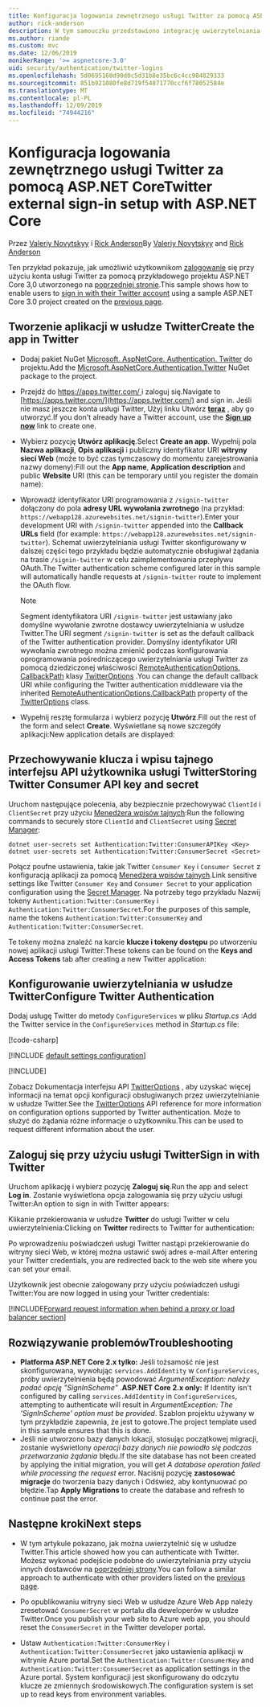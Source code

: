 ```yaml
---
title: Konfiguracja logowania zewnętrznego usługi Twitter za pomocą ASP.NET Core
author: rick-anderson
description: W tym samouczku przedstawiono integrację uwierzytelniania użytkownika konta usługi Twitter z istniejącą aplikacją ASP.NET Core.
ms.author: riande
ms.custom: mvc
ms.date: 12/06/2019
monikerRange: '>= aspnetcore-3.0'
uid: security/authentication/twitter-logins
ms.openlocfilehash: 5d0695160d90d0c5d31b8e35bc6c4cc984829333
ms.sourcegitcommit: 851b921080fe8d719f54871770ccf6f78052584e
ms.translationtype: MT
ms.contentlocale: pl-PL
ms.lasthandoff: 12/09/2019
ms.locfileid: "74944216"
---
```

# <a name="twitter-external-sign-in-setup-with-aspnet-core"></a><span data-ttu-id="d2f4f-103">Konfiguracja logowania zewnętrznego usługi Twitter za pomocą ASP.NET Core</span><span class="sxs-lookup"><span data-stu-id="d2f4f-103">Twitter external sign-in setup with ASP.NET Core</span></span>

<span data-ttu-id="d2f4f-104">Przez [Valeriy Novytskyy](https://github.com/01binary) i [Rick Anderson](https://twitter.com/RickAndMSFT)</span><span class="sxs-lookup"><span data-stu-id="d2f4f-104">By [Valeriy Novytskyy](https://github.com/01binary) and [Rick Anderson](https://twitter.com/RickAndMSFT)</span></span>

<span data-ttu-id="d2f4f-105">Ten przykład pokazuje, jak umożliwić użytkownikom [zalogowanie](https://dev.twitter.com/web/sign-in/desktop-browser) się przy użyciu konta usługi Twitter za pomocą przykładowego projektu ASP.NET Core 3,0 utworzonego na [poprzedniej stronie](xref:security/authentication/social/index).</span><span class="sxs-lookup"><span data-stu-id="d2f4f-105">This sample shows how to enable users to [sign in with their Twitter account](https://dev.twitter.com/web/sign-in/desktop-browser) using a sample ASP.NET Core 3.0 project created on the [previous page](xref:security/authentication/social/index).</span></span>

## <a name="create-the-app-in-twitter"></a><span data-ttu-id="d2f4f-106">Tworzenie aplikacji w usłudze Twitter</span><span class="sxs-lookup"><span data-stu-id="d2f4f-106">Create the app in Twitter</span></span>

* <span data-ttu-id="d2f4f-107">Dodaj pakiet NuGet [Microsoft. AspNetCore. Authentication. Twitter](https://www.nuget.org/packages/Microsoft.AspNetCore.Authentication.Twitter/3.0.0) do projektu.</span><span class="sxs-lookup"><span data-stu-id="d2f4f-107">Add the [Microsoft.AspNetCore.Authentication.Twitter](https://www.nuget.org/packages/Microsoft.AspNetCore.Authentication.Twitter/3.0.0) NuGet package to the project.</span></span>

* <span data-ttu-id="d2f4f-108">Przejdź do [ https://apps.twitter.com/ ](https://apps.twitter.com/) i zaloguj się.</span><span class="sxs-lookup"><span data-stu-id="d2f4f-108">Navigate to [https://apps.twitter.com/](https://apps.twitter.com/) and sign in.</span></span> <span data-ttu-id="d2f4f-109">Jeśli nie masz jeszcze konta usługi Twitter, Użyj linku Utwórz **[teraz](https://twitter.com/signup)** , aby go utworzyć.</span><span class="sxs-lookup"><span data-stu-id="d2f4f-109">If you don't already have a Twitter account, use the **[Sign up now](https://twitter.com/signup)** link to create one.</span></span>

* <span data-ttu-id="d2f4f-110">Wybierz pozycję **Utwórz aplikację**.</span><span class="sxs-lookup"><span data-stu-id="d2f4f-110">Select **Create an app**.</span></span> <span data-ttu-id="d2f4f-111">Wypełnij pola **Nazwa aplikacji**, **Opis aplikacji** i publiczny identyfikator URI **witryny sieci Web** (może to być czas tymczasowy do momentu zarejestrowania nazwy domeny):</span><span class="sxs-lookup"><span data-stu-id="d2f4f-111">Fill out the **App name**, **Application description** and public **Website** URI (this can be temporary until you register the domain name):</span></span>

* <span data-ttu-id="d2f4f-112">Wprowadź identyfikator URI programowania z `/signin-twitter` dołączony do pola **adresy URL wywołania zwrotnego** (na przykład: `https://webapp128.azurewebsites.net/signin-twitter`).</span><span class="sxs-lookup"><span data-stu-id="d2f4f-112">Enter your development URI with `/signin-twitter` appended into the **Callback URLs** field (for example: `https://webapp128.azurewebsites.net/signin-twitter`).</span></span> <span data-ttu-id="d2f4f-113">Schemat uwierzytelniania usługi Twitter skonfigurowany w dalszej części tego przykładu będzie automatycznie obsługiwał żądania na trasie `/signin-twitter` w celu zaimplementowania przepływu OAuth.</span><span class="sxs-lookup"><span data-stu-id="d2f4f-113">The Twitter authentication scheme configured later in this sample will automatically handle requests at `/signin-twitter` route to implement the OAuth flow.</span></span>

  > [!NOTE]
  > <span data-ttu-id="d2f4f-114">Segment identyfikatora URI `/signin-twitter` jest ustawiany jako domyślne wywołanie zwrotne dostawcy uwierzytelniania w usłudze Twitter.</span><span class="sxs-lookup"><span data-stu-id="d2f4f-114">The URI segment `/signin-twitter` is set as the default callback of the Twitter authentication provider.</span></span> <span data-ttu-id="d2f4f-115">Domyślny identyfikator URI wywołania zwrotnego można zmienić podczas konfigurowania oprogramowania pośredniczącego uwierzytelniania usługi Twitter za pomocą dziedziczonej właściwości [RemoteAuthenticationOptions. CallbackPath](/dotnet/api/microsoft.aspnetcore.authentication.remoteauthenticationoptions.callbackpath) klasy [TwitterOptions](/dotnet/api/microsoft.aspnetcore.authentication.twitter.twitteroptions) .</span><span class="sxs-lookup"><span data-stu-id="d2f4f-115">You can change the default callback URI while configuring the Twitter authentication middleware via the inherited [RemoteAuthenticationOptions.CallbackPath](/dotnet/api/microsoft.aspnetcore.authentication.remoteauthenticationoptions.callbackpath) property of the [TwitterOptions](/dotnet/api/microsoft.aspnetcore.authentication.twitter.twitteroptions) class.</span></span>

* <span data-ttu-id="d2f4f-116">Wypełnij resztę formularza i wybierz pozycję **Utwórz**.</span><span class="sxs-lookup"><span data-stu-id="d2f4f-116">Fill out the rest of the form and select **Create**.</span></span> <span data-ttu-id="d2f4f-117">Wyświetlane są nowe szczegóły aplikacji:</span><span class="sxs-lookup"><span data-stu-id="d2f4f-117">New application details are displayed:</span></span>

## <a name="storing-twitter-consumer-api-key-and-secret"></a><span data-ttu-id="d2f4f-118">Przechowywanie klucza i wpisu tajnego interfejsu API użytkownika usługi Twitter</span><span class="sxs-lookup"><span data-stu-id="d2f4f-118">Storing Twitter Consumer API key and secret</span></span>

<span data-ttu-id="d2f4f-119">Uruchom następujące polecenia, aby bezpiecznie przechowywać `ClientId` i `ClientSecret` przy użyciu [Menedżera wpisów tajnych](xref:security/app-secrets):</span><span class="sxs-lookup"><span data-stu-id="d2f4f-119">Run the following commands to securely store `ClientId` and `ClientSecret` using [Secret Manager](xref:security/app-secrets):</span></span>

```dotnetcli
dotnet user-secrets set Authentication:Twitter:ConsumerAPIKey <Key>
dotnet user-secrets set Authentication:Twitter:ConsumerSecret <Secret>
```

<span data-ttu-id="d2f4f-120">Połącz poufne ustawienia, takie jak Twitter `Consumer Key` i `Consumer Secret` z konfiguracją aplikacji za pomocą [Menedżera wpisów tajnych](xref:security/app-secrets).</span><span class="sxs-lookup"><span data-stu-id="d2f4f-120">Link sensitive settings like Twitter `Consumer Key` and `Consumer Secret` to your application configuration using the [Secret Manager](xref:security/app-secrets).</span></span> <span data-ttu-id="d2f4f-121">Na potrzeby tego przykładu Nazwij tokeny `Authentication:Twitter:ConsumerKey` i `Authentication:Twitter:ConsumerSecret`.</span><span class="sxs-lookup"><span data-stu-id="d2f4f-121">For the purposes of this sample, name the tokens `Authentication:Twitter:ConsumerKey` and `Authentication:Twitter:ConsumerSecret`.</span></span>

<span data-ttu-id="d2f4f-122">Te tokeny można znaleźć na karcie **klucze i tokeny dostępu** po utworzeniu nowej aplikacji usługi Twitter:</span><span class="sxs-lookup"><span data-stu-id="d2f4f-122">These tokens can be found on the **Keys and Access Tokens** tab after creating a new Twitter application:</span></span>

## <a name="configure-twitter-authentication"></a><span data-ttu-id="d2f4f-123">Konfigurowanie uwierzytelniania w usłudze Twitter</span><span class="sxs-lookup"><span data-stu-id="d2f4f-123">Configure Twitter Authentication</span></span>

<span data-ttu-id="d2f4f-124">Dodaj usługę Twitter do metody `ConfigureServices` w pliku *Startup.cs* :</span><span class="sxs-lookup"><span data-stu-id="d2f4f-124">Add the Twitter service in the `ConfigureServices` method in *Startup.cs* file:</span></span>

[!code-csharp[](~/security/authentication/social/social-code/3.x/StartupTwitter3x.cs?name=snippet&highlight=10-14)]

[!INCLUDE [default settings configuration](includes/default-settings.md)]

[!INCLUDE[](includes/chain-auth-providers.md)]

<span data-ttu-id="d2f4f-125">Zobacz Dokumentacja interfejsu API [TwitterOptions](/dotnet/api/microsoft.aspnetcore.builder.twitteroptions) , aby uzyskać więcej informacji na temat opcji konfiguracji obsługiwanych przez uwierzytelnianie w usłudze Twitter.</span><span class="sxs-lookup"><span data-stu-id="d2f4f-125">See the [TwitterOptions](/dotnet/api/microsoft.aspnetcore.builder.twitteroptions) API reference for more information on configuration options supported by Twitter authentication.</span></span> <span data-ttu-id="d2f4f-126">Może to służyć do żądania różne informacje o użytkowniku.</span><span class="sxs-lookup"><span data-stu-id="d2f4f-126">This can be used to request different information about the user.</span></span>

## <a name="sign-in-with-twitter"></a><span data-ttu-id="d2f4f-127">Zaloguj się przy użyciu usługi Twitter</span><span class="sxs-lookup"><span data-stu-id="d2f4f-127">Sign in with Twitter</span></span>

<span data-ttu-id="d2f4f-128">Uruchom aplikację i wybierz pozycję **Zaloguj się**.</span><span class="sxs-lookup"><span data-stu-id="d2f4f-128">Run the app and select **Log in**.</span></span> <span data-ttu-id="d2f4f-129">Zostanie wyświetlona opcja zalogowania się przy użyciu usługi Twitter:</span><span class="sxs-lookup"><span data-stu-id="d2f4f-129">An option to sign in with Twitter appears:</span></span>

<span data-ttu-id="d2f4f-130">Klikanie przekierowania w usłudze **Twitter** do usługi Twitter w celu uwierzytelnienia:</span><span class="sxs-lookup"><span data-stu-id="d2f4f-130">Clicking on **Twitter** redirects to Twitter for authentication:</span></span>

<span data-ttu-id="d2f4f-131">Po wprowadzeniu poświadczeń usługi Twitter nastąpi przekierowanie do witryny sieci Web, w której można ustawić swój adres e-mail.</span><span class="sxs-lookup"><span data-stu-id="d2f4f-131">After entering your Twitter credentials, you are redirected back to the web site where you can set your email.</span></span>

<span data-ttu-id="d2f4f-132">Użytkownik jest obecnie zalogowany przy użyciu poświadczeń usługi Twitter:</span><span class="sxs-lookup"><span data-stu-id="d2f4f-132">You are now logged in using your Twitter credentials:</span></span>

[!INCLUDE[Forward request information when behind a proxy or load balancer section](includes/forwarded-headers-middleware.md)]

## <a name="troubleshooting"></a><span data-ttu-id="d2f4f-133">Rozwiązywanie problemów</span><span class="sxs-lookup"><span data-stu-id="d2f4f-133">Troubleshooting</span></span>

* <span data-ttu-id="d2f4f-134">**Platforma ASP.NET Core 2.x tylko:** Jeśli tożsamość nie jest skonfigurowana, wywołując `services.AddIdentity` w `ConfigureServices`, próby uwierzytelnienia będą powodować *ArgumentException: należy podać opcję "SignInScheme"* .</span><span class="sxs-lookup"><span data-stu-id="d2f4f-134">**ASP.NET Core 2.x only:** If Identity isn't configured by calling `services.AddIdentity` in `ConfigureServices`, attempting to authenticate will result in *ArgumentException: The 'SignInScheme' option must be provided*.</span></span> <span data-ttu-id="d2f4f-135">Szablon projektu używany w tym przykładzie zapewnia, że jest to gotowe.</span><span class="sxs-lookup"><span data-stu-id="d2f4f-135">The project template used in this sample ensures that this is done.</span></span>
* <span data-ttu-id="d2f4f-136">Jeśli nie utworzono bazy danych lokacji, stosując początkowej migracji, zostanie wyświetlony *operacji bazy danych nie powiodło się podczas przetwarzania żądania* błędu.</span><span class="sxs-lookup"><span data-stu-id="d2f4f-136">If the site database has not been created by applying the initial migration, you will get *A database operation failed while processing the request* error.</span></span> <span data-ttu-id="d2f4f-137">Naciśnij pozycję **zastosować migracje** do tworzenia bazy danych i Odśwież, aby kontynuować po błędzie.</span><span class="sxs-lookup"><span data-stu-id="d2f4f-137">Tap **Apply Migrations** to create the database and refresh to continue past the error.</span></span>

## <a name="next-steps"></a><span data-ttu-id="d2f4f-138">Następne kroki</span><span class="sxs-lookup"><span data-stu-id="d2f4f-138">Next steps</span></span>

* <span data-ttu-id="d2f4f-139">W tym artykule pokazano, jak można uwierzytelnić się w usłudze Twitter.</span><span class="sxs-lookup"><span data-stu-id="d2f4f-139">This article showed how you can authenticate with Twitter.</span></span> <span data-ttu-id="d2f4f-140">Możesz wykonać podejście podobne do uwierzytelniania przy użyciu innych dostawców na [poprzedniej strony](xref:security/authentication/social/index).</span><span class="sxs-lookup"><span data-stu-id="d2f4f-140">You can follow a similar approach to authenticate with other providers listed on the [previous page](xref:security/authentication/social/index).</span></span>

* <span data-ttu-id="d2f4f-141">Po opublikowaniu witryny sieci Web w usłudze Azure Web App należy zresetować `ConsumerSecret` w portalu dla deweloperów w usłudze Twitter.</span><span class="sxs-lookup"><span data-stu-id="d2f4f-141">Once you publish your web site to Azure web app, you should reset the `ConsumerSecret` in the Twitter developer portal.</span></span>

* <span data-ttu-id="d2f4f-142">Ustaw `Authentication:Twitter:ConsumerKey` i `Authentication:Twitter:ConsumerSecret` jako ustawienia aplikacji w witrynie Azure portal.</span><span class="sxs-lookup"><span data-stu-id="d2f4f-142">Set the `Authentication:Twitter:ConsumerKey` and `Authentication:Twitter:ConsumerSecret` as application settings in the Azure portal.</span></span> <span data-ttu-id="d2f4f-143">System konfiguracji jest skonfigurowany do odczytu klucze ze zmiennych środowiskowych.</span><span class="sxs-lookup"><span data-stu-id="d2f4f-143">The configuration system is set up to read keys from environment variables.</span></span>
